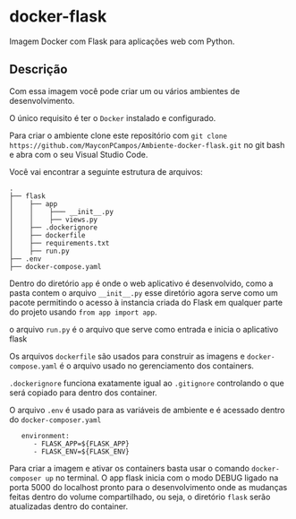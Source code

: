 # docker-flask

Imagem Docker com Flask para aplicações web com Python.

## Descrição

Com essa imagem você pode criar um ou vários ambientes de desenvolvimento.

O único requisito é ter o `Docker` instalado e configurado.

Para criar o ambiente clone este repositório com `git clone https://github.com/MayconPCampos/Ambiente-docker-flask.git` no git bash
e abra com o seu Visual Studio Code.

Você vai encontrar a seguinte estrutura de arquivos:

```
.
├── flask
│    ├── app
│    │    ├─── __init__.py
│    │    ├── views.py
│    ├── .dockerignore
│    ├── dockerfile
│    ├── requirements.txt
│    ├── run.py
├── .env
├── docker-compose.yaml

```

Dentro do diretório `app` é onde o web aplicativo é desenvolvido, como a pasta contem o arquivo `__init__.py`
esse diretório agora serve como um pacote permitindo o acesso à instancia criada do Flask em
qualquer parte do projeto usando `from app import app`.

o arquivo `run.py` é o arquivo que serve como entrada e inicia o aplicativo flask

Os arquivos `dockerfile` são usados para construir as imagens e `docker-compose.yaml`
é o arquivo usado no gerenciamento dos containers.

`.dockerignore` funciona exatamente igual ao `.gitignore` controlando o que será copiado para dentro dos container.

O arquivo `.env` é usado para as variáveis de ambiente e é acessado dentro do `docker-composer.yaml`
    
```
   environment:
      - FLASK_APP=${FLASK_APP}
      - FLASK_ENV=${FLASK_ENV}
```

Para criar a imagem e ativar os containers basta usar o comando `docker-composer up` no terminal.
O app flask inicia com o modo DEBUG ligado na porta 5000 do localhost pronto para o desenvolvimento
onde as mudanças feitas dentro do volume compartilhado, ou seja, o diretório `flask` serão atualizadas
dentro do container.
